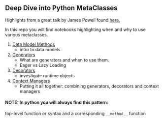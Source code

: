 ## Deep Dive into Python MetaClasses
Highlights from a great talk by James Powell found [here.](https://www.youtube.com/watch?v=cKPlPJyQrt4)

In this repo you will find notebooks highlighting when and why to use
various metaclasses.
1. [Data Model Methods](./DataModel.ipynb)
    - intro to data models
2. [Generators](./Generators.ipynb)
    - What are generators and when to use them.
    - Eager vs Lazy Loading
3. [Decorators](./Decorators.ipynb)
    - investigate runtime objects
4. [Context Managers](./ContextManagers.ipynb)
    - Putting it all together: combining generators, decorators and context managers

#### NOTE: In python you will always find this pattern:
top-level function or syntax and a corresponding `__method__` function
